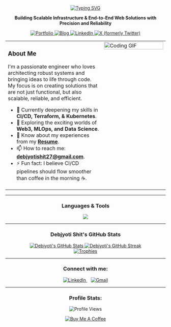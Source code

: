 <div align="center">

<a href="https://www.debjyoti.co.in/">
  <img src="https://readme-typing-svg.herokuapp.com?font=Fira+Code&size=35&pause=1000&color=34D399&center=true&vCenter=true&width=600&lines=Hi+%F0%9F%91%8B%2C+I'm+Debjyoti+Shit;DevOps+%26+Cloud+Engineer;Fullstack+Developer" alt="Typing SVG" />
</a>

<p align="center"><strong>Building Scalable Infrastructure & End-to-End Web Solutions with Precision and Reliability</strong></p>

<p align="center">
  <a href="https://www.debjyoti.co.in/" target="_blank">
    <img src="https://img.shields.io/badge/Portfolio-34D399?style=for-the-badge&logo=realm&logoColor=white" alt="Portfolio"/>
  </a>
  <a href="https://debjyoti27.hashnode.dev" target="_blank">
    <img src="https://img.shields.io/badge/Blog-2962FF?style=for-the-badge&logo=hashnode&logoColor=white" alt="Blog"/>
  </a>
  <a href="https://www.linkedin.com/in/debjyotishit/" target="_blank">
    <img src="https://img.shields.io/badge/LinkedIn-0077B5?style=for-the-badge&logo=linkedin&logoColor=white" alt="LinkedIn"/>
  </a>
  <a href="https://twitter.com/debjyotish27921" target="_blank">
    <img src="https://img.shields.io/badge/X-000000?style=for-the-badge&logo=x&logoColor=white" alt="X (formerly Twitter)"/>
  </a>
</p>

</div>

<table>
<tr>
<td width="60%" valign="top">

### About Me

I'm a passionate engineer who loves architecting robust systems and bringing ideas to life through code. My focus is on creating solutions that are not just functional, but also scalable, reliable, and efficient.

- 🌱 Currently deepening my skills in **CI/CD, Terraform, & Kubernetes**.
- 🧠 Exploring the exciting worlds of **Web3, MLOps, and Data Science**.
- 📄 Know about my experiences from my [**Resume**](https://drive.google.com/file/d/1HdxZmtPbx-ZCXfpJCEFwsBcD2OeBFTD3/view?usp=sharing).
- 📫 How to reach me: **debjyotishit27@gmail.com**.
- ⚡ Fun fact: I believe CI/CD pipelines should flow smoother than coffee in the morning ☕.

</td>
<td width="40%" valign="top">
  
<a href="https://www.debjyoti.co.in/">
  <img src="https://i.imgur.com/MGo54j9.gif" alt="Coding GIF" width="100%"/>
</a>

</td>
</tr>
</table>

---

<h3 align="center">Languages & Tools</h3>
<p align="center">
  <a href="https://skillicons.dev">
    <img src="https://skillicons.dev/icons?i=aws,bash,docker,kubernetes,jenkins,terraform,ansible,prometheus,grafana,linux,ubuntu,git,githubactions,gitlab,github,go,java,html,css,java,js,ts,express,nodejs,nextjs,mongodb,mysql,postgres,redis,nginx,react,tailwind,prisma,postman,npm,obsidian,figma&theme=dark" />
  </a>
</p>

---

<div align="center">

<h3 align="center">Debjyoti Shit's GitHub Stats</h3>

<a href="https://github.com/debjyoti2004">
  <img src="https://github-readme-stats.vercel.app/api?username=debjyoti2004&show_icons=true&theme=github_dark&hide_border=true&include_all_commits=true&count_private=true&card_width=490" alt="Debjyoti's GitHub Stats" />
</a>
<a href="https://github.com/debjyoti2004">
  <img src="https://github-readme-streak-stats.herokuapp.com/?user=debjyoti2004&theme=github-dark-blue&hide_border=true&date_format=M%20j%5B%2C%20Y%5D" alt="Debjyoti's GitHub Streak" />
</a>
<br>
<a href="https://github.com/ryo-ma/github-profile-trophy">
  <img src="https://github-profile-trophy.vercel.app/?username=debjyoti2004&theme=dracula&no-frame=true&no-bg=true&margin-w=15&margin-h=15&column=-1&row=1" alt="Trophies" />
</a>

</div>

---

<div align="center">
  <h3>Connect with me:</h3>
  <p>
    <a href="https://www.linkedin.com/in/debjyotishit" target="_blank">
      <img src="https://img.shields.io/badge/LinkedIn-0077B5?style=for-the-badge&logo=linkedin&logoColor=white" alt="LinkedIn"/>
    </a>
    &nbsp;&nbsp; <!-- This adds a space between badges -->
    <a href="mailto:debjyotishit27@gmail.com">
      <img src="https://img.shields.io/badge/Gmail-D14836?style=for-the-badge&logo=gmail&logoColor=white" alt="Gmail"/>
    </a>
  </p>
  
  <hr> <!-- A horizontal line to separate sections -->

  <h3>Profile Stats:</h3>
  <p>
    <img src="https://komarev.com/ghpvc/?username=debjyoti2004&label=PROFILE+VIEWS&color=FFD600&style=for-the-badge" alt="Profile Views" />
  </p>
  <a href="https://www.buymeacoffee.com/debjyoti2004" target="_blank">
    <img src="https://img.shields.io/badge/Buy%20Me%20A%20Coffee-FFDD00?style=for-the-badge&logo=buy-me-a-coffee&logoColor=black" alt="Buy Me A Coffee">
  </a>
</div>

